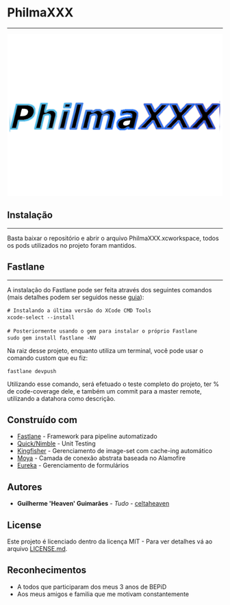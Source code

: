 # PhilmaXXX

---

![Image](PhilmaXXX/Assets.xcassets/logo.png)

## Instalação

---

Basta baixar o repositório e abrir o arquivo PhilmaXXX.xcworkspace, todos os pods utilizados no projeto foram mantidos.

## Fastlane

---

A instalação do Fastlane pode ser feita através dos seguintes comandos (mais detalhes podem ser seguidos nesse [guia](https://docs.fastlane.tools/getting-started/ios/setup/)):

```
# Instalando a última versão do XCode CMD Tools
xcode-select --install

# Posteriormente usando o gem para instalar o próprio Fastlane
sudo gem install fastlane -NV
```

Na raiz desse projeto, enquanto utiliza um terminal, você pode usar o comando custom que eu fiz:

```
fastlane devpush
```

Utilizando esse comando, será efetuado o teste completo do projeto, ter % de code-coverage dele, e também um commit para a master remote, utilizando a datahora como descrição.

## Construído com

* [Fastlane](https://docs.fastlane.tools/) - Framework para pipeline automatizado
* [Quick/Nimble](https://github.com/Quick) - Unit Testing
* [Kingfisher](https://github.com/onevcat/Kingfisher/) - Gerenciamento de image-set com cache-ing automático
* [Moya](https://github.com/Moya/Moya) - Camada de conexão abstrata baseada no Alamofire
* [Eureka](https://github.com/xmartlabs/Eureka) - Gerenciamento de formulários

## Autores

* **Guilherme 'Heaven' Guimarães** - *Tudo* - [celtaheaven](https://github.com/celtaheaven)

## License

Este projeto é licenciado dentro da licença MIT - Para ver detalhes vá ao arquivo [LICENSE.md](https://github.com/angular/angular.js/blob/master/LICENSE).

## Reconhecimentos

* A todos que participaram dos meus 3 anos de BEPiD
* Aos meus amigos e familia que me motivam constantemente
